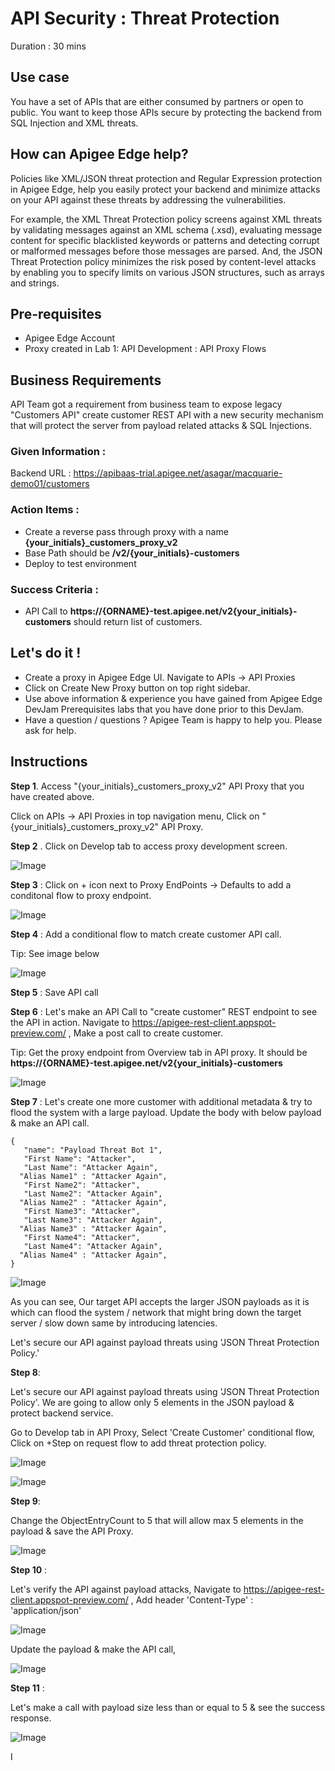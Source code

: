 # API Security : Threat Protection

Duration : 30 mins


## Use case

You have a set of APIs that are either consumed by partners or open to public. You want to keep those APIs secure by protecting the backend from SQL Injection and XML threats. 

## How can Apigee Edge help?

Policies like XML/JSON threat protection and Regular Expression protection in Apigee Edge, help you easily protect your backend and minimize attacks on your API against these threats by addressing the vulnerabilities.

For example, the XML Threat Protection policy screens against XML threats by validating messages against an XML schema (.xsd), evaluating message content for specific blacklisted keywords or patterns and detecting corrupt or malformed messages before those messages are parsed. And, the JSON Threat Protection policy minimizes the risk posed by content-level attacks by enabling you to specify limits on various JSON structures, such as arrays and strings.

## Pre-requisites
  - Apigee Edge Account
  - Proxy created in Lab 1: API Development : API Proxy Flows

  
## Business Requirements
  
API Team got a requirement from business team to expose legacy "Customers API" create customer REST API with a new security mechanism that will protect the server from payload related attacks & SQL Injections.

### Given Information :
  
  Backend URL : https://apibaas-trial.apigee.net/asagar/macquarie-demo01/customers

  
### Action Items :

 - Create a reverse pass through proxy with a name **{your_initials}\_customers\_proxy\_v2**
 - Base Path should be **/v2/{your_initials}-customers**
 - Deploy to test environment

### Success Criteria :
  
  - API Call to **https://{ORNAME}-test.apigee.net/v2{your_initials}-customers** should return list of customers.

## Let's do it ! 

- Create a proxy in Apigee Edge UI. Navigate to APIs -> API Proxies
- Click on Create New Proxy button on top right sidebar.
- Use above information & experience you have gained from Apigee Edge DevJam Prerequisites labs that you have done prior to this DevJam.
- Have a question / questions ? Apigee Team is happy to help you. Please ask for help.
  
## Instructions

**Step 1**. Access "{your_initials}_customers_proxy_v2" API Proxy that you have created above. 

Click on APIs -> API Proxies in top navigation menu, Click on "{your_initials}_customers_proxy_v2" API Proxy.

**Step 2** . Click on Develop tab to access proxy development screen.

  ![Image](images/threat-develop-click.png)
  
**Step 3** : Click on + icon next to Proxy EndPoints -> Defaults to add a conditonal flow to proxy endpoint.

  ![Image](images/add-conditional-flow.png)  
  
  
**Step 4** : Add a conditional flow to match create customer API call.

Tip: See image below

  ![Image](images/threat-image2.png)    
  
**Step 5** : Save API call  

**Step 6** : Let's make an API Call to "create customer" REST endpoint to see the API in action. Navigate to https://apigee-rest-client.appspot-preview.com/ , Make a post call to create customer.

Tip: Get the proxy endpoint from Overview tab in API proxy. It should be **https://{ORNAME}-test.apigee.net/v2{your_initials}-customers**

  ![Image](images/create-customer-example.png)  
  
  
**Step 7** : Let's create one more customer with additional metadata & try to flood the system with a large payload. Update the body with below payload & make an API call.

```
{ 
   "name": "Payload Threat Bot 1",
   "First Name": "Attacker",
   "Last Name": "Attacker Again",
  "Alias Name1" : "Attacker Again",
   "First Name2": "Attacker",
   "Last Name2": "Attacker Again",
  "Alias Name2" : "Attacker Again",
   "First Name3": "Attacker",
   "Last Name3": "Attacker Again",
  "Alias Name3" : "Attacker Again",
   "First Name4": "Attacker",
   "Last Name4": "Attacker Again",
  "Alias Name4" : "Attacker Again",
}
```

  ![Image](images/payload-attack.png)  

As you can see, Our target API accepts the larger JSON payloads as it is which can flood the system / network that might bring down the target server / slow down same by introducing latencies.

Let's secure our API against payload threats using 'JSON Threat Protection Policy.'

**Step 8**: 

Let's secure our API against payload threats using 'JSON Threat Protection Policy'. We are going to allow only 5 elements in the JSON payload & protect backend service.

Go to Develop tab in API Proxy, Select 'Create Customer' conditional flow, Click on +Step on request flow to add threat protection policy. 

  ![Image](images/threat-add-step.png) 
  
  ![Image](images/threat-add-p.png) 
  

**Step 9**:

  
Change the ObjectEntryCount to 5 that will allow max 5 elements in the payload & save the API Proxy.

  ![Image](images/threat-p-protected.png) 

**Step 10** :

Let's verify the API against payload attacks, Navigate to https://apigee-rest-client.appspot-preview.com/ , Add header 'Content-Type' : 'application/json'

  ![Image](images/threat-add-headers.png) 

Update the payload & make the API call,

  ![Image](images/threat-demo.png) 


**Step 11** :

Let's make a call with payload size less than or equal to 5 & see the success response.

  ![Image](images/threat-success.png) 

I



